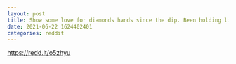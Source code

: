 ```yaml
--- 
layout: post 
title: Show some love for diamonds hands since the dip. Been holding like a MF and buying dips. Let’s go to the moon!!!! 
date: 2021-06-22 1624402401 
categories: reddit 
--- 
```

https://redd.it/o5zhyu